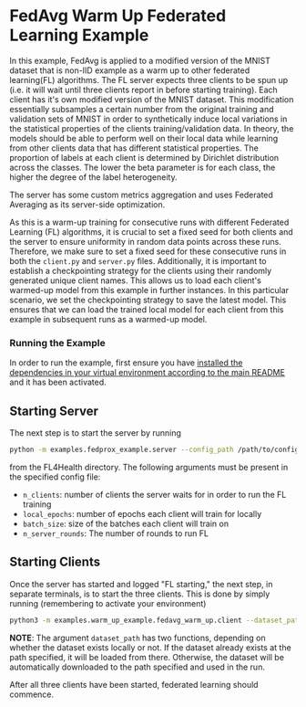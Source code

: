 # FedAvg Warm Up Federated Learning Example
In this example, FedAvg is applied to a modified version of the MNIST dataset that is non-IID example as a warm up to other federated learning(FL) algorithms.
The FL server expects three clients to be spun up (i.e. it will wait until three clients report in before starting training). Each client has it's own modified version of the MNIST dataset. This modification essentially subsamples a certain number from the original training and validation sets of MNIST in order to synthetically induce local variations in the statistical properties of the clients training/validation data. In theory, the models should be able to perform well on their local data while learning from other clients data that has different statistical properties. The proportion of labels at each client is determined by Dirichlet distribution across the classes. The lower the beta parameter is for each class, the higher the degree of the label heterogeneity.

The server has some custom metrics aggregation and uses Federated Averaging as its server-side optimization.

As this is a warm-up training for consecutive runs with different Federated Learning (FL) algorithms, it is crucial to set a fixed seed for both clients and the server to ensure uniformity in random data points across these runs. Therefore, we make sure to set a fixed seed for these consecutive runs in both the `client.py` and `server.py` files. Additionally, it is important to establish a checkpointing strategy for the clients using their randomly generated unique client names. This allows us to load each client's warmed-up model from this example in further instances. In this particular scenario, we set the checkpointing strategy to save the latest model. This ensures that we can load the trained local model for each client from this example in subsequent runs as a warmed-up model.

### Running the Example

In order to run the example, first ensure you have [installed the dependencies in your virtual environment according to the main README](/README.md#development-requirements) and it has been activated.

## Starting Server

The next step is to start the server by running
```bash
python -m examples.fedprox_example.server --config_path /path/to/config.yaml --seed "SEED"
```

from the FL4Health directory. The following arguments must be present in the specified config file:
* `n_clients`: number of clients the server waits for in order to run the FL training
* `local_epochs`: number of epochs each client will train for locally
* `batch_size`: size of the batches each client will train on
* `n_server_rounds`: The number of rounds to run FL

## Starting Clients

Once the server has started and logged "FL starting," the next step, in separate terminals, is to start the three
clients. This is done by simply running (remembering to activate your environment)
```bash
python3 -m examples.warm_up_example.fedavg_warm_up.client --dataset_path /path/to/data --seed "SEED" --checkpoint_dir /path/to/checkpointing/directory --client_name "name_for_client"
```

**NOTE**: The argument `dataset_path` has two functions, depending on whether the dataset exists locally or not. If the dataset already exists at the path specified, it will be loaded from there. Otherwise, the dataset will be automatically downloaded to the path specified and used in the run.

After all three clients have been started, federated learning should commence.
